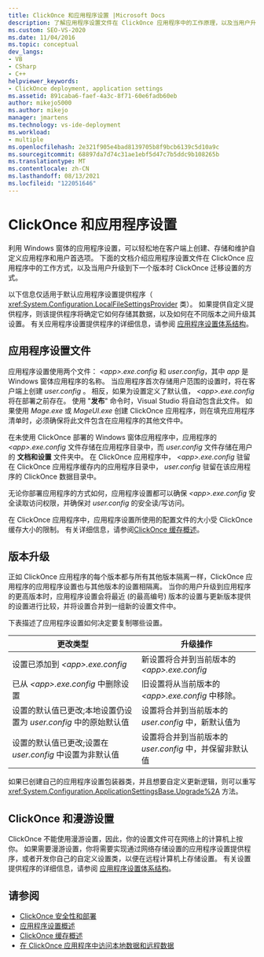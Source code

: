 ```yaml
---
title: ClickOnce 和应用程序设置 |Microsoft Docs
description: 了解应用程序设置文件在 ClickOnce 应用程序中的工作原理，以及当用户升级到下一个版本时 ClickOnce 迁移设置的方式。
ms.custom: SEO-VS-2020
ms.date: 11/04/2016
ms.topic: conceptual
dev_langs:
- VB
- CSharp
- C++
helpviewer_keywords:
- ClickOnce deployment, application settings
ms.assetid: 891caba6-faef-4a3c-8f71-60e6fadb60eb
author: mikejo5000
ms.author: mikejo
manager: jmartens
ms.technology: vs-ide-deployment
ms.workload:
- multiple
ms.openlocfilehash: 2e321f905e4bad8139705b8f9bcb6139c5d10a9c
ms.sourcegitcommit: 68897da7d74c31ae1ebf5d47c7b5ddc9b108265b
ms.translationtype: MT
ms.contentlocale: zh-CN
ms.lasthandoff: 08/13/2021
ms.locfileid: "122051646"
---
```

# <a name="clickonce-and-application-settings"></a>ClickOnce 和应用程序设置
利用 Windows 窗体的应用程序设置，可以轻松地在客户端上创建、存储和维护自定义应用程序和用户首选项。 下面的文档介绍应用程序设置文件在 ClickOnce 应用程序中的工作方式，以及当用户升级到下一个版本时 ClickOnce 迁移设置的方式。

 以下信息仅适用于默认应用程序设置提供程序（ <xref:System.Configuration.LocalFileSettingsProvider> 类）。 如果提供自定义提供程序，则该提供程序将确定它如何存储其数据，以及如何在不同版本之间升级其设置。 有关应用程序设置提供程序的详细信息，请参阅 [应用程序设置体系结构](/dotnet/framework/winforms/advanced/application-settings-architecture)。

## <a name="application-settings-files"></a>应用程序设置文件
 应用程序设置使用两个文件： *\<app>.exe.config* 和 *user.config*，其中 *app* 是 Windows 窗体应用程序的名称。 当应用程序首次存储用户范围的设置时，将在客户端上创建 *user.config* 。 相反，如果为设置定义了默认值， *\<app>.exe.config* 将在部署之前存在。 使用 "**发布**" 命令时，Visual Studio 将自动包含此文件。 如果使用 *Mage.exe* 或 *MageUI.exe* 创建 ClickOnce 应用程序，则在填充应用程序清单时，必须确保将此文件包含在应用程序的其他文件中。

 在未使用 ClickOnce 部署的 Windows 窗体应用程序中，应用程序的 *\<app>.exe.config* 文件存储在应用程序目录中，而 *user.config* 文件存储在用户的 **文档和设置** 文件夹中。 在 ClickOnce 应用程序中， *\<app>.exe.config* 驻留在 ClickOnce 应用程序缓存内的应用程序目录中， *user.config* 驻留在该应用程序的 ClickOnce 数据目录中。

 无论你部署应用程序的方式如何，应用程序设置都可以确保 *\<app>.exe.config* 安全读取访问权限，并确保对 *user.config* 的安全读/写访问。

 在 ClickOnce 应用程序中，应用程序设置所使用的配置文件的大小受 ClickOnce 缓存大小的限制。 有关详细信息，请参阅[ClickOnce 缓存概述](../deployment/clickonce-cache-overview.md)。

## <a name="version-upgrades"></a>版本升级
 正如 ClickOnce 应用程序的每个版本都与所有其他版本隔离一样，ClickOnce 应用程序的应用程序设置也与其他版本的设置相隔离。 当你的用户升级到应用程序的更高版本时，应用程序设置会将最近 (的最高编号) 版本的设置与更新版本提供的设置进行比较，并将设置合并到一组新的设置文件中。

 下表描述了应用程序设置如何决定要复制哪些设置。

|更改类型|升级操作|
|--------------------|--------------------|
|设置已添加到 *\<app>.exe.config*|新设置将合并到当前版本的 *\<app>.exe.config*|
|已从 *\<app>.exe.config* 中删除设置|旧设置将从当前版本的 *\<app>.exe.config* 中移除。|
|设置的默认值已更改;本地设置仍设置为 *user.config* 中的原始默认值|设置将合并到当前版本的 *user.config* 中，新默认值为|
|设置的默认值已更改;设置在 *user.config* 中设置为非默认值|设置将合并到当前版本的 *user.config* 中，并保留非默认值|

如果已创建自己的应用程序设置包装器类，并且想要自定义更新逻辑，则可以重写 <xref:System.Configuration.ApplicationSettingsBase.Upgrade%2A> 方法。

## <a name="clickonce-and-roaming-settings"></a>ClickOnce 和漫游设置
 ClickOnce 不能使用漫游设置，因此，你的设置文件可在网络上的计算机上按你。 如果需要漫游设置，你将需要实现通过网络存储设置的应用程序设置提供程序，或者开发你自己的自定义设置类，以便在远程计算机上存储设置。 有关设置提供程序的详细信息，请参阅 [应用程序设置体系结构](/dotnet/framework/winforms/advanced/application-settings-architecture)。

## <a name="see-also"></a>请参阅
- [ClickOnce 安全性和部署](../deployment/clickonce-security-and-deployment.md)
- [应用程序设置概述](/dotnet/framework/winforms/advanced/application-settings-overview)
- [ClickOnce 缓存概述](../deployment/clickonce-cache-overview.md)
- [在 ClickOnce 应用程序中访问本地数据和远程数据](../deployment/accessing-local-and-remote-data-in-clickonce-applications.md)